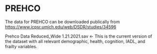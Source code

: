 # PREHCO

The data for PREHCO can be downloaded publically from https://www.icpsr.umich.edu/web/DSDR/studies/34596 

Prehco Data Reduced_Wide 1.21.2021.sav <- This is the current version of the dataset with all relevant demographic, health, cognition, IADL, and frailty variables. 

